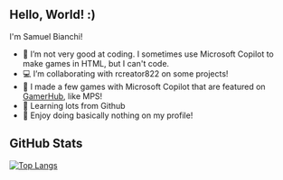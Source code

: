 ## Hello, World! :)

I'm Samuel Bianchi!

- 🫤 I’m not very good at coding. I sometimes use Microsoft Copilot to make games in HTML, but I can't code.
- 💻 I’m collaborating with rcreator822 on some projects!
- 👾 I made a few games with Microsoft Copilot that are featured on [GamerHub](https://github.com/rcreator822/GamerHub), like MPS!
- 🧠 Learning lots from Github
- 🥱 Enjoy doing basically nothing on my profile!

## GitHub Stats
[![Top Langs](https://github-readme-stats.vercel.app/api/top-langs/?username=samuelbianchi73)](https://github.com/anuraghazra/github-readme-stats)